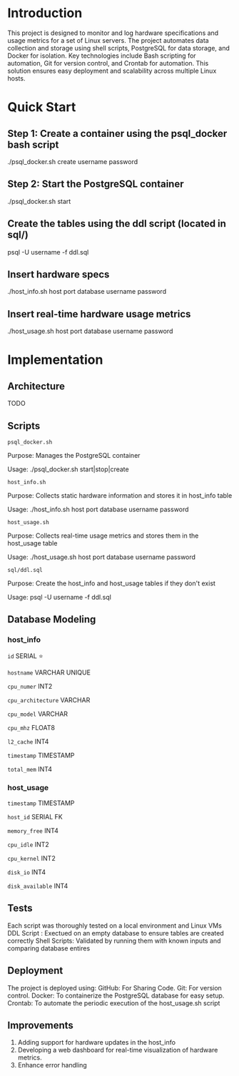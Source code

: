 # Introduction
This project is designed to monitor and log hardware specifications and usage metrics for a set of Linux servers. The project automates data collection and storage using shell scripts, PostgreSQL for data storage, and Docker for isolation. Key technologies include Bash scripting for automation, Git for version control, and Crontab for automation. This solution ensures easy deployment and scalability across multiple Linux hosts.

# Quick Start
## Step 1: Create a container using the psql_docker bash script
./psql_docker.sh create username password

## Step 2: Start the PostgreSQL container
./psql_docker.sh start

## Create the tables using the ddl script (located in sql/)
psql -U username -f ddl.sql

## Insert hardware specs
./host_info.sh host port database username password 

## Insert real-time hardware usage metrics 
./host_usage.sh host port database username password


# Implementation
## Architecture
TODO

## Scripts
`psql_docker.sh`

Purpose: Manages the PostgreSQL container

Usage: ./psql_docker.sh start|stop|create


`host_info.sh`

Purpose: Collects static hardware information and stores it in host_info table

Usage: ./host_info.sh host port database username password


`host_usage.sh`

Purpose: Collects real-time usage metrics and stores them in the host_usage table

Usage: ./host_usage.sh host port database username password


`sql/ddl.sql`

Purpose: Create the host_info and host_usage tables if they don't exist

Usage: psql -U username -f ddl.sql

## Database Modeling
### host_info
`id` SERIAL ⭐

`hostname` VARCHAR UNIQUE 

`cpu_numer` INT2

`cpu_architecture` VARCHAR

`cpu_model` VARCHAR

`cpu_mhz` FLOAT8

`l2_cache` INT4

`timestamp` TIMESTAMP

`total_mem` INT4


### host_usage
`timestamp` TIMESTAMP

`host_id` SERIAL FK

`memory_free` INT4

`cpu_idle` INT2

`cpu_kernel` INT2

`disk_io` INT4

`disk_available` INT4


## Tests
Each script was thoroughly tested on a local environment and Linux VMs
DDL Script : Exectued on an empty database to ensure tables are created correctly
Shell Scripts: Validated by running them with known inputs and comparing database entires

## Deployment
The project is deployed using:
GitHub: For Sharing Code.
Git: For version control.
Docker: To containerize the PostgreSQL database for easy setup.
Crontab: To automate the periodic execution of the host_usage.sh script

## Improvements
1. Adding support for hardware updates in the host_info
2. Developing a web dashboard for real-time visualization of hardware metrics.
3. Enhance error handling
